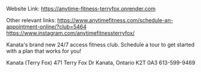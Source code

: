 Website Link:
https://anytime-fitness-terryfox.onrender.com

Other relevant links:
https://www.anytimefitness.com/schedule-an-appointment-online/?club=5464
https://www.instagram.com/anytimefitnessterryfox/

Kanata's brand new 24/7 access fitness club. Schedule a tour to get started with a plan that works for you!

Kanata (Terry Fox)
471 Terry Fox Dr
Kanata, Ontario K2T 0A3
613-599-9469

